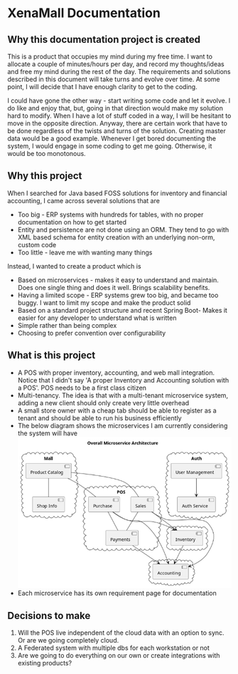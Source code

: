 # XenaMall Documentation

## Why this documentation project is created
This is a product that occupies my mind during my free time. I want to allocate a couple of minutes/hours per day, and record my thoughts/ideas and free my mind during the rest of the day. The requirements and solutions described in this document will take turns and evolve over time. At some point, I will decide that I have enough clarity to get to the coding.

I could have gone the other way - start writing some code and let it evolve. I do like and enjoy that, but, going in that direction would make my solution hard to modify. When I have a lot of stuff coded in a way, I will be hesitant to move in the opposite direction. Anyway, there are certain work that have to be done regardless of the twists and turns of the solution. Creating master data would be a good example. Whenever I get bored documenting the system, I would engage in some coding to get me going. Otherwise, it would be too monotonous.

## Why this project
When I searched for Java based FOSS solutions for inventory and financial accounting, I came across several solutions that are
- Too big - ERP systems with hundreds for tables, with no proper documentation on how to get started
- Entity and persistence are not done using an ORM. They tend to go with XML based schema for entity creation with an underlying non-orm, custom code
- Too little - leave me with wanting many things

Instead, I wanted to create a product which is
- Based on microservices - makes it easy to understand and maintain. Does one single thing and does it well. Brings scalability benefits.
- Having a limited scope - ERP systems grew too big, and became too buggy. I want to limit my scope and make the product solid
- Based on a standard project structure and recent Spring Boot- Makes it easier for any developer to understand what is written
- Simple rather than being complex
- Choosing to prefer convention over configurability

## What is this project
- A POS with proper inventory, accounting, and web mall integration. Notice that I didn't say 'A proper Inventory and Accounting solution with a POS'. POS needs to be a first class citizen
- Multi-tenancy. The idea is that with a multi-tenant microservice system, adding a new client should only create very little overhead
- A small store owner with a cheap tab should be able to register as a tenant and should be able to run his business efficiently
- The below diagram shows the microservices I am currently considering the system will have
  ![Microservices Diag](design/microservices-overall.png)
- Each microservice has its own requirement page for documentation

## Decisions to make
1. Will the POS live independent of the cloud data with an option to sync. Or are we going completely cloud.
2. A Federated system with multiple dbs for each workstation or not
3. Are we going to do everything on our own or create integrations with existing products?
